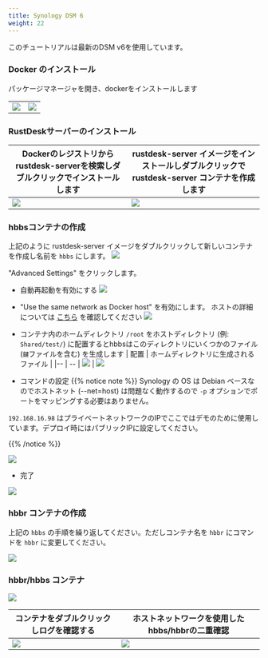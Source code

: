 ```yaml
---
title: Synology DSM 6
weight: 22
---
```


このチュートリアルは最新のDSM v6を使用しています。

### Docker のインストール

パッケージマネージャを開き、dockerをインストールします

|             |                                                   |
| --------------- | -------------------------------------------------------- |
![](images/package-manager.png) | ![](images/docker.png)


### RustDeskサーバーのインストール

| Dockerのレジストリからrustdesk-serverを検索しダブルクリックでインストールします | rustdesk-server イメージをインストールしダブルクリックで rustdesk-server コンテナを作成します |
| --------------- | -------------------------------------------------------- |
![](images/pull-rustdesk-server.png) | ![](images/rustdesk-server-installed.png)


### hbbsコンテナの作成

上記のように rustdesk-server イメージをダブルクリックして新しいコンテナを作成し名前を `hbbs` にします。
![](images/hbbs.png) 

"Advanced Settings" をクリックします。

- 自動再起動を有効にする
![](images/auto-restart.png) 

- "Use the same network as Docker host" を有効にします。 ホストの詳細については [こちら](/docs/en/self-host/install/#net-host) を確認してください
![](images/host-net.png) 

- コンテナ内のホームディレクトリ `/root` をホストディレクトリ (例: `Shared/test/`) に配置するとhbbsはこのディレクトリにいくつかのファイル (`鍵`ファイルを含む) を生成します
| 配置 | ホームディレクトリに生成されるファイル |
|-- | -- |
![](images/mount.png?width=500px) | ![](images/mounted-dir.png?width=300px) 

- コマンドの設定
{{% notice note %}}
Synology の OS は Debian ベースなのでホストネット (--net=host) は問題なく動作するので `-p` オプションでポートをマッピングする必要はありません。

`192.168.16.98` はプライベートネットワークのIPでここではデモのために使用しています。デプロイ時にはパブリックIPに設定してください。

{{% /notice %}}

![](images/hbbs-cmd.png?v2) 

- 完了
  
![](images/hbbs-config.png) 

### hbbr コンテナの作成

上記の `hbbs` の手順を繰り返してください。ただしコンテナ名を `hbbr` にコマンドを `hbbr` に変更してください。

![](images/hbbr-config.png) 

### hbbr/hbbs コンテナ

![](images/containers.png?width=500px)


| コンテナをダブルクリックしログを確認する | ホストネットワークを使用したhbbs/hbbrの二重確認 |
|-- | -- |
![](images/log.png?width=500px) | ![](images/network-types.png?width=500px)

